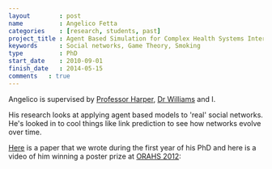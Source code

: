 ```yaml
---
layout        : post
name          : Angelico Fetta
categories    : [research, students, past]
project_title : Agent Based Simulation for Complex Health Systems Interventions
keywords      : Social networks, Game Theory, Smoking
type          : PhD
start_date    : 2010-09-01
finish_date   : 2014-05-15
comments   : true
---
```


Angelico is supervised by [Professor Harper](http://www.profpaulharper.com/), [Dr Williams](http://www.cardiff.ac.uk/maths/contactsandpeople/profiles/williamsje.html) and I.

His research looks at applying agent based models to 'real' social networks. He's looked in to cool things like link prediction to see how networks evolve over time.

[Here](http://www.sciencedirect.com/science/article/pii/S0378437111009897) is a paper that we wrote during the first year of his PhD and here is a video of him winning a poster prize at [ORAHS 2012](http://www.utwente.nl/mb/orahs2012/):
